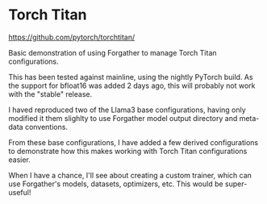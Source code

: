 # Torch Titan

https://github.com/pytorch/torchtitan/

Basic demonstration of using Forgather to manage Torch Titan configurations.

This has been tested against mainline, using the nightly PyTorch build. As the support for bfloat16 was added 2 days ago, this will probably not work with the "stable" release.

I haved reproduced two of the Llama3 base configurations, having only modified it them slighlty to use Forgather model output directory and meta-data conventions.

From these base configurations, I have added a few derived configurations to demonstrate how this makes working with Torch Titan configurations easier.

When I have a chance, I'll see about creating a custom trainer, which can use Forgather's models, datasets, optimizers, etc. This would be super-useful!